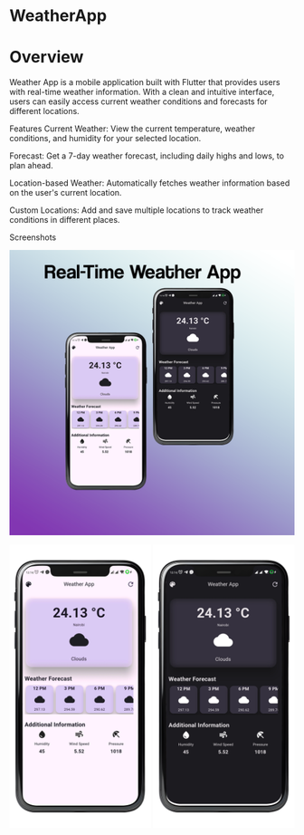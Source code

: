 # WeatherApp
# Overview
Weather App is a mobile application built with Flutter that provides users with real-time weather information. With a clean and intuitive interface, users can easily access current weather conditions and forecasts for different locations.

Features
Current Weather: View the current temperature, weather conditions, and humidity for your selected location.

Forecast: Get a 7-day weather forecast, including daily highs and lows, to plan ahead.

Location-based Weather: Automatically fetches weather information based on the user's current location.

Custom Locations: Add and save multiple locations to track weather conditions in different places.

Screenshots

![Cover image](cover.png)
<p float="left">
  <img src="day.png" width="250" />
  <img src="night.png" width="250" /> 
  <!-- Add more images as needed -->
</p>
